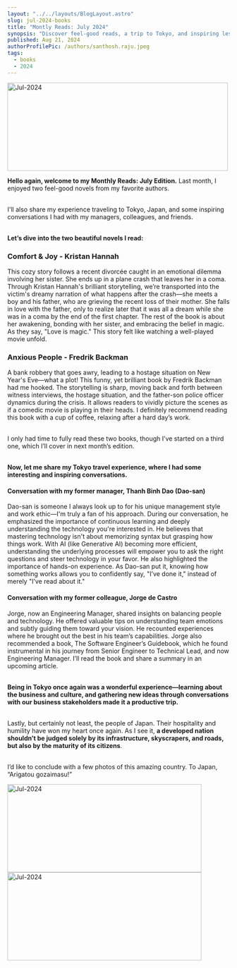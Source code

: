 ```yaml
---
layout: "../../layouts/BlogLayout.astro"
slug: jul-2024-books
title: "Montly Reads: July 2024"
synopsis: "Discover feel-good reads, a trip to Tokyo, and inspiring lessons from incredible leaders—all in this month's edition!"
published: Aug 21, 2024
authorProfilePic: /authors/santhosh.raju.jpeg
tags:
  - books
  - 2024
---
```


<div class="w-full flex flex-row justify-center">
  <img src="/jul-2024/cover.jpg" alt="Jul-2024" width="500" height="200" />
</div>

**Hello again, welcome to my Monthly Reads: July Edition.** Last month, I enjoyed two feel-good novels from my favorite authors.
<br/><br/>

I'll also share my experience traveling to Tokyo, Japan, and some inspiring conversations I had with my managers, colleagues, and friends.
<br/><br/>

**Let’s dive into the two beautiful novels I read:**

### Comfort & Joy - Kristan Hannah

This cozy story follows a recent divorcée caught in an emotional dilemma involving her sister. She ends up in a plane crash that leaves her in a coma. Through Kristan Hannah's brilliant storytelling, we’re transported into the victim's dreamy narration of what happens after the crash—she meets a boy and his father, who are grieving the recent loss of their mother. She falls in love with the father, only to realize later that it was all a dream while she was in a coma by the end of the first chapter. The rest of the book is about her awakening, bonding with her sister, and embracing the belief in magic. As they say, "Love is magic." This story felt like watching a well-played movie unfold.

### Anxious People - Fredrik Backman

A bank robbery that goes awry, leading to a hostage situation on New Year's Eve—what a plot! This funny, yet brilliant book by Fredrik Backman had me hooked. The storytelling is sharp, moving back and forth between witness interviews, the hostage situation, and the father-son police officer dynamics during the crisis. It allows readers to vividly picture the scenes as if a comedic movie is playing in their heads. I definitely recommend reading this book with a cup of coffee, relaxing after a hard day’s work.
<br/><br/>

I only had time to fully read these two books, though I’ve started on a third one, which I’ll cover in next month’s edition.
<br/><br/>

**Now, let me share my Tokyo travel experience, where I had some interesting and inspiring conversations.**

#### Conversation with my former manager, Thanh Binh Dao (Dao-san)

Dao-san is someone I always look up to for his unique management style and work ethic—I'm truly a fan of his approach. During our conversation, he emphasized the importance of continuous learning and deeply understanding the technology you're interested in. He believes that mastering technology isn't about memorizing syntax but grasping how things work. With AI (like Generative AI) becoming more efficient, understanding the underlying processes will empower you to ask the right questions and steer technology in your favor. He also highlighted the importance of hands-on experience. As Dao-san put it, knowing how something works allows you to confidently say, "I’ve done it," instead of merely "I’ve read about it."

#### Conversation with my former colleague, Jorge de Castro

Jorge, now an Engineering Manager, shared insights on balancing people and technology. He offered valuable tips on understanding team emotions and subtly guiding them toward your vision. He recounted experiences where he brought out the best in his team’s capabilities. Jorge also recommended a book, The Software Engineer’s Guidebook, which he found instrumental in his journey from Senior Engineer to Technical Lead, and now Engineering Manager. I’ll read the book and share a summary in an upcoming article.
<br/><br/>

**Being in Tokyo once again was a wonderful experience—learning about the business and culture, and gathering new ideas through conversations with our business stakeholders made it a productive trip.**
<br/><br/>

Lastly, but certainly not least, the people of Japan. Their hospitality and humility have won my heart once again. As I see it, **a developed nation shouldn’t be judged solely by its infrastructure, skyscrapers, and roads, but also by the maturity of its citizens**.
<br/><br/>

I’d like to conclude with a few photos of this amazing country. To Japan, “Arigatou gozaimasu!”

<div class="w-full flex flex-row justify-center">
  <img src="/jul-2024/wonderful-tokyo-1.jpg" alt="Jul-2024" width="440" height="200" />
  <img src="/jul-2024/wonderful-tokyo-2.jpg" alt="Jul-2024" width="440" height="200" />
</div>
